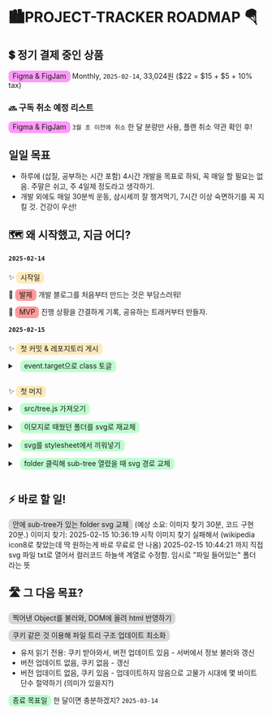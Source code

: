 # 🏙️PROJECT-TRACKER ROADMAP 🪂

## 💲 정기 결제 중인 상품

<span class="highlight pink" style="border-radius: 8px; padding: 2px 8px 4px 8px; background-color: rgba(255, 56, 245, 0.5)">Figma & FigJam</span> Monthly, `2025-02-14`, 33,024원 ($22 = $15 + $5 + 10% tax)

### 🔜 구독 취소 예정 리스트

<span class="highlight pink" style="border-radius: 8px; padding: 2px 8px 4px 8px; background-color: rgba(255, 56, 245, 0.5)">Figma & FigJam</span> `3월 초 이전에 취소` 한 달 분량만 사용, 플랜 취소 약관 확인 후!

## 일일 목표

- 하루에 (삽질, 공부하는 시간 포함) 4시간 개발을 목표로 하되, 꼭 매일 할 필요는 없음. 주말은 쉬고, 주 4일제 정도라고 생각하기.
- 개발 외에도 매일 30분씩 운동, 삼시세끼 잘 챙겨먹기, 7시간 이상 숙면하기를 꼭 지킬 것. 건강이 우선!

## 🗺️ 왜 시작했고, 지금 어디?

#### `2025-02-14`

✨ <span class="highlight yellow" style="border-radius: 8px; padding: 2px 8px 4px 8px; background-color: rgba(255, 192, 55, 0.32)">시작일</span>

📌 <span class="highlight" style="border-radius: 8px; padding: 2px 8px 4px 8px; background-color: rgba(255, 56, 56, 0.5)">발제</span> 개발 블로그를 처음부터 만드는 것은 부담스러워!

🎯 <span class="highlight" style="border-radius: 8px; padding: 2px 8px 4px 8px; background-color: rgba(255, 56, 56, 0.5)">MVP</span> 진행 상황을 간결하게 기록, 공유하는 트래커부터 만들자.

#### `2025-02-15`

✨ <span class="highlight yellow" style="border-radius: 8px; padding: 2px 8px 4px 8px; background-color: rgba(255, 192, 55, 0.32)"> 첫 커밋 & 레포지토리 게시</span>

<details style="padding-bottom: 8px;">
<summary style="padding-bottom: 8px">&nbsp;&nbsp;<span class="highlight green" style="border-radius: 8px; padding: 2px 8px 4px 8px; background-color: rgba(41, 255, 105, 0.3)">event.target으로 class 토글</span>
</summary>

- 하단 디렉토리를 하나의 태그로 묶어, `display: none;` 담긴 class 떼다 붙였다 `toggle`해 구현
- 트리형 자료와 알맞는 `tag`? `ul > li` 구조
- [하드코딩 후 범용성 고민](troubleshooting.md/#-미흡한-기능-개선): `event.target` 활용해 해결!
- 예상 소요 시간은 `20분` 이었으나, 실제 구현까지 `1시간 20분` 가량 걸림. 다음 `바로 할 일`은 처음 떠오르는 예상 시간에 `* 6` 할 것.</details>

✨ <span class="highlight yellow" style="border-radius: 8px; padding: 2px 8px 4px 8px; background-color: rgba(255, 192, 55, 0.32)"> 첫 머지</span>

<details style="padding-bottom: 8px;">
<summary style="padding-bottom: 8px">&nbsp;&nbsp;<span class="highlight green" style="border-radius: 8px; padding: 2px 8px 4px 8px; background-color: rgba(41, 255, 105, 0.3)">src/tree.js 가져오기</span>
</summary>

- https://www.30secondsofcode.org/js/s/data-structures-tree/ 의 예시 코드를 사용함
- 새로 만든 `tree` 인스턴스에 `TreeNode`를 하나씩 추가
- 각 `TreeNode` class 인스턴스의 `key`가 ROOT부터 해당 node까지의 순서를 모아둔 것임을 체감</details>

<details style="padding-bottom: 8px;">
<summary style="padding-bottom: 8px">&nbsp;&nbsp;<span class="highlight green" style="border-radius: 8px; padding: 2px 8px 4px 8px; background-color: rgba(41, 255, 105, 0.3)">이모지로 때웠던 폴더를 svg로 재교체</span>
</summary>

- 예상 소요 시간은 `1시간 * 6 = 6시간` 이었으나, 실제 구현까지 `20분` 가량 걸림. 갈피를 못 잡겠군!
- 아직 초보니까, 시행착오하면서 걸리는 시간이 길다. 다음 할 일은 직감을 그대로 따라 예상 시간을 잡아 보자.</details>

<details style="padding-bottom: 8px;">
<summary style="padding-bottom: 8px">&nbsp;&nbsp;<span class="highlight green" style="border-radius: 8px; padding: 2px 8px 4px 8px; background-color: rgba(41, 255, 105, 0.3)">svg를 stylesheet에서 끼워넣기</span>
</summary>

- 예상 소요 시간은 `30분` 이었으나, 실제 구현까지 `5분` 가량 걸림.
- 역시 기능을 최대한 잘게 잘라서 차근차근 구현하니 진도가 빠름!</details>

<details style="padding-bottom: 8px;">
<summary style="padding-bottom: 8px">&nbsp;&nbsp;<span class="highlight green" style="border-radius: 8px; padding: 2px 8px 4px 8px; background-color: rgba(41, 255, 105, 0.3)">folder 클릭해 sub-tree 열렸을 때 svg 경로 교체</span>
</summary>

- 열고 닫는 그림 반대인 부분도 [수정함](troubleshooting.md/#-처음-켤-때-sub-tree-닫아두기-해결)
- 예상 소요 시간은 `1시간` 이었으나, 실제 구현까지 `30분` 가량 걸림.</details>

## ⚡ 바로 할 일!

<span class="highlight grey" style="border-radius: 8px; padding: 2px 8px 4px 8px; background-color: rgba(127, 127, 127, 0.3)">안에 sub-tree가 있는 folder svg 교체</span> (예상 소요: 이미지 찾기 30분, 코드 구현 20분.)
이미지 찾기: 2025-02-15 10:36:19 시작
이미지 찾기 실패해서 (wikipedia icon8로 찾았는데 딱 원하는게 바로 무료로 안 나옴) 2025-02-15 10:44:21 까지 직접 svg 파일 txt로 열어서 컬러코드 하늘색 계열로 수정함. 임시로 "파일 들어있는" 폴더 라는 뜻

## 🛣️ 그 다음 목표?

<span class="highlight grey" style="border-radius: 8px; padding: 2px 8px 4px 8px; background-color: rgba(127, 127, 127, 0.3)"> 찍어낸 Object를 불러와, DOM에 올려 html 반영하기</span>

<span class="highlight grey" style="border-radius: 8px; padding: 2px 8px 4px 8px; background-color: rgba(127, 127, 127, 0.3)"> 쿠키 같은 것 이용해 파일 트리 구조 업데이트 최소화</span>

- 유저 읽기 전용: 쿠키 받아와서, 버전 업데이트 있음 - 서버에서 정보 불러와 갱신
- 버전 업데이트 없음, 쿠키 없음 - 갱신
- 버전 업데이트 없음, 쿠키 있음 - 업데이트하지 않음으로 고물가 시대에 몇 바이트 단수 절약하기 (의미가 있을지?)

<span class="highlight green" style="border-radius: 8px; padding: 2px 8px 4px 8px; background-color: rgba(41, 255, 105, 0.3)"> 종료 목표일</span> 한 달이면 충분하겠지? `2025-03-14`
